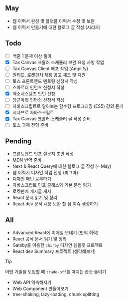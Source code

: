 ## May
- 웹 이력서 완성 및 플랫폼 이력서 수정 및 보완
- 웹 이력서 만들기에 대한 블로그 글 작성 (시리즈)

## Todo
- [ ] 백준 1 문제 이상 풀이
- [x] Tax Canvas 크롤러 스케쥴러 보완 요청 사항 작업
- [ ] Tax Canvas Client 배포 작업 (Amplify)
- [ ] 원티드, 로켓펀치 채용 공고 체크 및 지원
- [ ] 토스 프론트엔드 멘토링 신청서 작성
- [ ] 스파르터 인턴즈 신청서 작성
- [x] 엑소시스템즈 인턴 신청
- [ ] 당근마켓 인턴쉽 신청서 작성
- [ ] 자바스크립트로 알아보는 함수형 프로그래밍 (ES5) 강의 듣기
- [x] 시나브로 자바스크립트
- [x] Tax Canvas 크롤러 스케쥴러 글 작성 준비
- [ ] 토스 과제 전형 준비

## Pending
- 프론트엔드 인포 설문지 초안 작성
- MDN 번역 준비
- Next & React Query에 대한 블로그 글 작성 (~ May)
- 웹 이력서 디자인 작업 진행 (피그마) 
- 디자인 패턴 공부하기
- 자바스크립트 인포 클래스와 기본 문법 읽기
- 로켓펀치 게시글 게시
- React 문서 읽기 및 정리
- React dev 문서 내용 보완 할 점 이슈 생성하기


## All
- Advanced React에 이메일 보내기 (번역 허락)
- React 공식 문서 읽기 및 정리
- Gatsby를 이용한 `chirpy` 디자인 템플릿 프로젝트
- React dev Summary 프로젝트 (생각해보기)


> [!tip]
> 어떤 기술을 도입할 때 `trade-off`를 따지는 습관 들이기

- Web API 익숙해지기
- Web Component 만들어보기
- tree-shaking, lazy-loading, chunk splitting